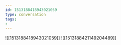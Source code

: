 ```yaml
---
id: 1513188418943021059
type: conversation
tags:
- 
---
```

![[1513188418943021059]]
![[1513188421149204489]]

